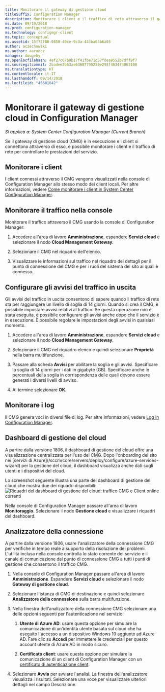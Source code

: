 ```yaml
---
title: Monitorare il gateway di gestione cloud
titleSuffix: Configuration Manager
description: Monitorare i client e il traffico di rete attraverso il gateway di gestione di cloud.
ms.date: 09/10/2018
ms.prod: configuration-manager
ms.technology: configmgr-client
ms.topic: conceptual
ms.assetid: 15f72f80-9850-40ce-9c3a-443ba04b6a03
author: aczechowski
ms.author: aaroncz
manager: dougeby
ms.openlocfilehash: 4ef27c67b9b17f41fbe71d57fdea9552b7dff9f7
ms.sourcegitcommit: 2badee2b63ae63687795250e298f463474063100
ms.translationtype: HT
ms.contentlocale: it-IT
ms.lasthandoff: 09/14/2018
ms.locfileid: "45601042"
---
```

# <a name="monitor-cloud-management-gateway-in-configuration-manager"></a>Monitorare il gateway di gestione cloud in Configuration Manager

*Si applica a: System Center Configuration Manager (Current Branch)*

Se il gateway di gestione cloud (CMG) è in esecuzione e i client si connettono attraverso di esso, è possibile monitorare i client e il traffico di rete per controllare le prestazioni del servizio.



## <a name="monitor-clients"></a>Monitorare i client

I client connessi attraverso il CMG vengono visualizzati nella console di Configuration Manager allo stesso modo dei client locali. Per altre informazioni, vedere [Come monitorare i client in System Center Configuration Manager](/sccm/core/clients/manage/monitor-clients).



## <a name="monitor-traffic-in-the-console"></a>Monitorare il traffico nella console

Monitorare il traffico attraverso il CMG usando la console di Configuration Manager:

1. Accedere all'area di lavoro **Amministrazione**, espandere **Servizi cloud** e selezionare il nodo **Cloud Management Gateway**.  

2. Selezionare il CMG nel riquadro dell'elenco.  

3. Visualizzare le informazioni sul traffico nel riquadro dei dettagli per il punto di connessione del CMG e per i ruoli del sistema del sito ai quali è connesso.  



## <a name="set-up-outbound-traffic-alerts"></a>Configurare gli avvisi del traffico in uscita

Gli avvisi del traffico in uscita consentono di sapere quando il traffico di rete sta per raggiungere un livello di soglia di 14 giorni. Quando si crea il CMG, è possibile impostare avvisi relativi al traffico. Se questa operazione non è stata eseguita, è possibile configurare gli avvisi anche dopo che il servizio è in esecuzione. È possibile regolare le impostazioni degli avvisi in qualsiasi momento.

1. Accedere all'area di lavoro **Amministrazione**, espandere **Servizi cloud** e selezionare il nodo **Cloud Management Gateway**.  

2. Selezionare il CMG nel riquadro elenco e quindi selezionare **Proprietà** nella barra multifunzione.  

3. Passare alla scheda **Avvisi** per abilitare la soglia e gli avvisi. Specificare la soglia di 14 giorni per i dati in gigabyte (GB). Specificare anche le percentuali della soglia in corrispondenza delle quali devono essere generati i diversi livelli di avviso.  

4. Al termine selezionare **OK**.  



## <a name="monitor-logs"></a>Monitorare i log

Il CMG genera voci in diversi file di log. Per altre informazioni, vedere [Log in Configuration Manager](/sccm/core/plan-design/hierarchy/log-files#cloud-management-gateway).



## <a name="cloud-management-dashboard"></a>Dashboard di gestione del cloud
<!--1358461--> A partire dalla versione 1806, il dashboard di gestione del cloud offre una visualizzazione centralizzata per l'uso del CMG. Dopo l'onboarding del sito nei [servizi di Azure](/sccm/core/servers/deploy/configure/azure-services-wizard) per la gestione del cloud, il dashboard visualizza anche dati sugli utenti e i dispositivi del cloud.  

Lo screenshot seguente illustra una parte del dashboard di gestione del cloud che mostra due dei riquadri disponibili:  
![Riquadri del dashboard di gestione del cloud: traffico CMG e Client online correnti](media/1358461-cmg-dashboard.png)

Nella console di Configuration Manager passare all'area di lavoro **Monitoraggio**. Selezionare il nodo **Gestione cloud** e visualizzare i riquadri del dashboard.  



## <a name="connection-analyzer"></a>Analizzatore della connessione

A partire dalla versione 1806, usare l'analizzatore della connessione CMG per verifiche in tempo reale a supporto della risoluzione dei problemi. L'utilità inclusa nella console controlla lo stato corrente del servizio e il canale di comunicazione dal punto di connessione CMG a tutti i punti di gestione che consentono il traffico CMG.

1. Nella console di Configuration Manager passare all'area di lavoro **Amministrazione**. Espandere **Servizi cloud** e selezionare il nodo **Gateway di gestione cloud**.  

2. Selezionare l'istanza di CMG di destinazione e quindi selezionare **Analizzatore della connessione** sulla barra multifunzione.  

3. Nella finestra dell'analizzatore della connessione CMG selezionare una delle opzioni seguenti per l'autenticazione nel servizio:  

     1. **Utente di Azure AD**: usare questa opzione per simulare la comunicazione di un'identità utente basata sul cloud che ha eseguito l'accesso a un dispositivo Windows 10 aggiunto ad Azure AD. Fare clic su **Accedi** per immettere le credenziali per questo account utente di Azure AD in modo sicuro.  

     2. **Certificato client**: usare questa opzione per simulare la comunicazione di un client di Configuration Manager con un [certificato di autenticazione client](/sccm/core/clients/manage/cmg/certificates-for-cloud-management-gateway#client-authentication-certificate).  

4. Selezionare **Avvia** per avviare l'analisi. La finestra dell'analizzatore visualizza i risultati. Selezionare una voce per visualizzare ulteriori dettagli nel campo Descrizione.  

